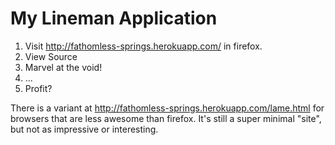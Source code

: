 # My Lineman Application

1. Visit http://fathomless-springs.herokuapp.com/ in firefox.
2. View Source
3. Marvel at the void!
4. ...
5. Profit?

There is a variant at http://fathomless-springs.herokuapp.com/lame.html for browsers that are less awesome than firefox.
It's still a super minimal "site", but not as impressive or interesting.
